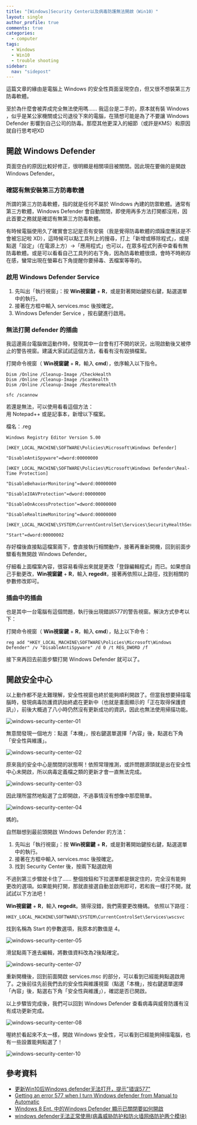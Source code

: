 ```yaml
---
title: "[Windows]Security Center以及病毒防護無法開啟（Win10）"
layout: single
author_profile: true
comments: true
categories:
  - computer
tags:
  - Windows
  - Win10
  - trouble shooting
sidebar:
  nav: "sidepost"
---
```

這篇文章的緣由是電腦上 Windows 的安全性頁面呈現空白，但又很不想裝第三方防毒軟體。

至於為什麼會被弄成完全無法使用嗎…… 我這台是二手的，原本就有裝 Windows ，似乎是某公家機關或公司退役下來的電腦，在猜想可能是為了不要讓 Windows Defender 影響到自己公司的防毒。那麼其他更深入的細節（或許是KMS）和原因就自行思考吧XD

## 開啟 Windows Defender

頁面空白的原因比較好修正，很明顯是相關項目被關閉。因此現在要做的是開啟 Windows Defender。

### 確認有無安裝第三方防毒軟體

所謂的第三方防毒軟體，指的就是任何不屬於 Windows 內建的防禦軟體。通常有第三方軟體，Windows Defender 會自動關閉，即使用再多方法打開都沒用，因此首要之務就是確認有無第三方防毒軟體。

有時候電腦使用久了確實會忘記是否有安裝（我是覺得防毒軟體的煩躁度應該是不會被忘記啦 XD），這時候可以點工具列上的搜尋，打上「新增或移除程式」，或是點選「設定」（在電源上方）→「應用程式」也可以，在眾多程式列表中查看有無防毒軟體。或是可以看看自己工具列的右下角，因為防毒軟體很煩，會時不時刷存在感，蠻常出現在螢幕右下角提醒你要掃毒、丟檔案等等的。

### 啟用 Windows Defender Service

1. 先叫出「執行視窗」：按 **Win視窗鍵** + **R**，或是對著開始鍵按右鍵，點選選單中的執行。
2. 接著在方框中輸入 services.msc 後按確定。
3.  Windows Defender Service ，按右鍵進行啟用。

### 無法打開 defender 的插曲

我這邊兩台電腦做這動作時，發現其中一台會有打不開的狀況，出現啟動後又被停止的警告視窗。建議大家試試這個方法，看看有沒有毀損檔案。

打開命令視窗（ **Win視窗鍵** + **R**，輸入 **cmd**），依序輸入以下指令。　

```
Dism /Online /Cleanup-Image /CheckHealth
Dism /Online /Cleanup-Image /ScanHealth
Dism /Online /Cleanup-Image /RestoreHealth

sfc /scannow
```

若還是無法，可以使用看看這個方法：  
用 Notepad++ 或是記事本，新增以下檔案。

檔名：.reg
```
Windows Registry Editor Version 5.00

[HKEY_LOCAL_MACHINE\SOFTWARE\Policies\Microsoft\Windows Defender]

"DisableAntiSpyware"=dword:00000000

[HKEY_LOCAL_MACHINE\SOFTWARE\Policies\Microsoft\Windows Defender\Real-Time Protection]

"DisableBehaviorMonitoring"=dword:00000000

"DisableIOAVProtection"=dword:00000000

"DisableOnAccessProtection"=dword:00000000

"DisableRealtimeMonitoring"=dword:00000000

[HKEY_LOCAL_MACHINE\SYSTEM\CurrentControlSet\Services\SecurityHealthService]

"Start"=dword:00000002
```
存好檔後直接點這檔案兩下，會直接執行相關動作，接著再重新開機，回到前面步驟看有無開啟 Windows Defender。

仔細看上面檔案內容，很容易看得出來就是更改「登錄編輯程式」而已。如果想自己手動更改，**Win視窗鍵** + **R**，輸入 **regedit**，接著再依照以上路徑，找到相關的參數修改即可。

### 插曲中的插曲

也是其中一台電腦有這個問題，執行後出現錯誤577的警告視窗。解決方式參考以下：

打開命令視窗（ **Win視窗鍵** + **R**，輸入 **cmd**），貼上以下命令：

```
reg add "HKEY_LOCAL_MACHINE\SOFTWARE\Policies\Microsoft\Windows Defender" /v "DisableAntiSpyware" /d 0 /t REG_DWORD /f
```
接下來再回去前面步驟打開 Windows Defender 就可以了。

## 開啟安全中心

以上動作都不是太難理解，安全性視窗也終於能夠順利開啟了。但當我想要掃描電腦時，發現病毒防護資訊始終處在更新中（也就是畫面顯示的「正在取得保護資訊」），前後大概過了八小時仍然沒有更新成功的資訊，因此也無法使用掃描功能。

![windows-security-center-01](https://i.imgur.com/VxIwqif.jpg)

無意間發現一個地方：點選「本機」，按右鍵選單選擇「內容」後，點選右下角「安全性與維護」。

![windows-security-center-02](https://i.imgur.com/vJJwOZB.jpg)

原來我的安全中心是關閉的狀態啊！依照常理推測，或許問題源頭就是出在安全性中心未開啟，所以病毒定義檔之類的更新才會一直無法完成。

![windows-security-center-03](https://i.imgur.com/cTS335n.jpg)

因此理所當然地點選了立即開啟，不過事情沒有想像中那麼簡單。

![windows-security-center-04](https://i.imgur.com/oOxSPDq.jpg)

媽的。

自然聯想到最前頭開啟 Windows Defender 的方法：

1. 先叫出「執行視窗」：按 **Win視窗鍵** + **R**，或是對著開始鍵按右鍵，點選選單中的執行。
2. 接著在方框中輸入 services.msc 後按確定。
3. 找到 Security Center 後，按兩下點選啟用

不過到第三步驟就卡住了…… 整個按鈕和下拉選單都是鎖定住的，完全沒有能夠更改的選項。如果能夠打開，那就直接選自動並啟用即可，若和我一樣打不開，就試試以下方法吧！

**Win視窗鍵** + **R**，輸入 **regedit**。猜得沒錯，我們需要更改機碼。
依照以下路徑：
```
HKEY_LOCAL_MACHINE\SOFTWARE\SYSTEM\CurrentControlSet\Services\wscsvc
```
找到名稱為 Start 的參數選項，我原本的數值是 4。

![windows-security-center-05](https://i.imgur.com/nwKUoJF.jpg)

滑鼠點兩下進去編輯，將數值資料改為2後點確定。

![windows-security-center-07](https://i.imgur.com/MP9flRX.jpg)


重新開機後，回到前面開啟 services.msc 的部分，可以看到已經能夠點選啟用了。之後前往先前我們去的安全性與維護視窗（點選「本機」，按右鍵選單選擇「內容」後，點選右下角「安全性與維護」），確認是否已開啟。

以上步驟皆完成後，我們可以回到 Windows Defender 查看病毒與威脅防護有沒有成功更新完成。

![windows-security-center-08](https://i.imgur.com/tRVgvnW.jpg)

喔終於看起來不太一樣，開啟 Windows 安全性，可以看到已經能夠掃描電腦，也有一些設置能夠點選了！

![windows-security-center-10](https://i.imgur.com/sWpu9p9.jpg)

## 參考資料
* [更新Win10后Windows defender无法打开，提示"错误577"](https://answers.microsoft.com/zh-hans/protect/forum/protect_defender-protect_start-windows_other/%E6%9B%B4%E6%96%B0win10%E5%90%8Ewindows/f4196340-5606-4c5f-b587-383d86e849a9?page=2)
* [Getting an error 577 when I turn Windows defender from Manual to Automatic](https://answers.microsoft.com/en-us/protect/forum/protect_defender-protect_scanning-windows_8/getting-an-error-577-when-i-turn-windows-defender/fb2d4a5b-c578-4217-9f02-f30d28e2ca24)
* [Windows 8 Ent. 中的Windows Defender 顯示已關閉要如何開啟](https://answers.microsoft.com/zh-hant/windows/forum/windows_8-security/windows-8-ent-%E4%B8%AD%E7%9A%84windows-defender/c0273361-0747-4767-ab51-52a9f99401dc?msgId=6c11cc7a-f1ad-435f-8b4e-3c64341037a5)
* [windows defender无法正常使用(病毒威胁防护和防火墙网络防护两个模块)](https://answers.microsoft.com/zh-hans/protect/forum/protect_defender-protect_updating-windows_10/windows/72ed7685-62d3-41a1-a3ea-0a39b11a9022)